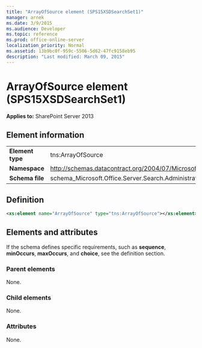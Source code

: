 ```yaml
---
title: "ArrayOfSource element (SPS15XSDSearchSet1)"
manager: arnek
ms.date: 3/9/2015
ms.audience: Developer
ms.topic: reference
ms.prod: office-online-server
localization_priority: Normal
ms.assetid: 13b9bc0f-959c-5506-5d62-47fc9158eb95
description: "Last modified: March 09, 2015"
---
```


# ArrayOfSource element (SPS15XSDSearchSet1)

**Applies to:** SharePoint Server 2013
  
## Element information

|||
|:-----|:-----|
|**Element type** <br/> |tns:ArrayOfSource  <br/> |
|**Namespace** <br/> |http://schemas.datacontract.org/2004/07/Microsoft.Office.Server.Search.Administration.Query  <br/> |
|**Schema file** <br/> |schema_Microsoft.Office.Server.Search.Administration.Query.xsd  <br/> |
   
## Definition

```XML
<xs:element name="ArrayOfSource" type="tns:ArrayOfSource"></xs:element>

```

## Elements and attributes

If the schema defines specific requirements, such as **sequence**, **minOccurs**, **maxOccurs**, and **choice**, see the definition section. 
  
### Parent elements

None.
  
### Child elements

None.
  
### Attributes

None.
  

